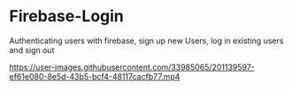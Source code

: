 # Firebase-Login
Authenticating users with firebase, sign up new Users, log in existing users and sign out 




https://user-images.githubusercontent.com/33985065/201139597-ef61e080-8e5d-43b5-bcf4-48117cacfb77.mp4

